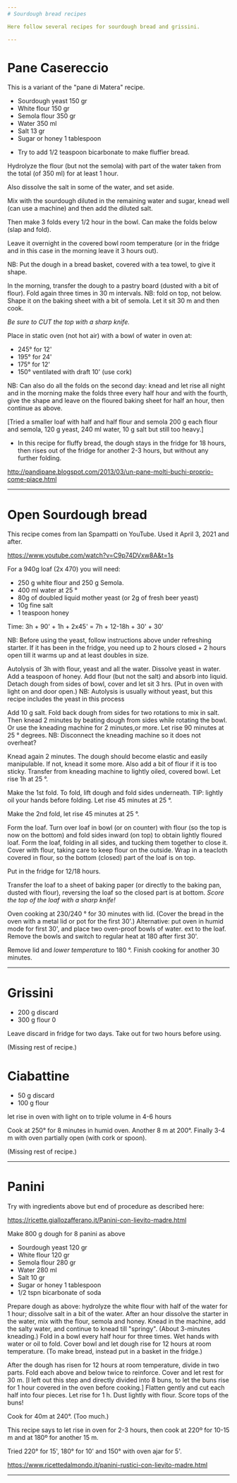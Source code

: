 ```yaml
---
# Sourdough bread recipes

Here follow several recipes for sourdough bread and grissini.

---
```

# Pane Casereccio

This is a variant of the "pane di Matera" recipe.

- Sourdough yeast 150 gr
- White flour 150 gr
- Semola flour 350 gr
- Water 350 ml
- Salt 13 gr
- Sugar or honey 1 tablespoon


* Try to add 1/2 teaspoon bicarbonate to make fluffier bread.

Hydrolyze the flour (but not the semola) with part of the water taken from the total (of 350 ml) for at least 1 hour.

Also dissolve the salt in some of the water, and set aside.

Mix with the sourdough diluted in the remaining water and sugar, knead well (can use a machine) and then add the diluted salt.

Then make 3 folds every 1/2 hour in the bowl.
Can make the folds below (slap and fold). 

Leave it overnight in the covered bowl room temperature (or in the fridge and in this case in the morning leave it 3 hours out).

NB: Put the dough in a bread basket, covered with a tea towel, to give it shape.

In the morning, transfer the dough to a pastry board (dusted with a bit of flour).
Fold again three times in 30 m intervals.
NB: fold on top, not below. 
Shape it on the baking sheet with a bit of semola.
Let it sit 30 m and then cook.

*Be sure to CUT the top with a sharp knife.*

Place in static oven (not hot air) with a bowl of water in oven at:

- 245° for 12'
- 195° for 24'
- 175° for 12'
- 150° ventilated with draft 10' (use cork)

NB: Can also do all the folds on the second day: knead and let rise all night and in the morning make the folds three every half hour and with the fourth, give the shape and leave on the floured baking sheet for half an hour, then continue as above.

[Tried a smaller loaf with half and half flour and semola
200 g each flour and semola, 120 g yeast, 240 ml water, 10 g salt
but still too heavy.]

* In this recipe for fluffy bread, the dough stays in the fridge for 18 hours, then rises out of the fridge for another 2-3 hours, but without any further folding.

http://pandipane.blogspot.com/2013/03/un-pane-molti-buchi-proprio-come-piace.html


---
# Open Sourdough bread

This recipe comes from Ian Spampatti on YouTube.
Used it April 3, 2021 and after.

https://www.youtube.com/watch?v=C9p74DVxw8A&t=1s

For a 940g loaf (2x 470) you will need:

- 250 g white flour and 250 g Semola. 
- 400 ml water at 25 °
- 80g of doubled liquid mother yeast (or 2g of fresh beer yeast)
- 10g fine salt
- 1 teaspoon honey

Time: 3h + 90' + 1h + 2x45' = 7h + 12-18h + 30' + 30'

NB: Before using the yeast, follow instructions above under refreshing starter.
If it has been in the fridge, you need up to 2 hours closed + 2 hours open till it warms up and at least doubles in size.

Autolysis of 3h with flour, yeast and all the water.
Dissolve yeast in water. 
Add a teaspoon of honey.
Add flour (but not the salt) and absorb into liquid. 
Detach dough from sides of bowl, cover and let sit 3 hrs.
(Put in oven with light on and door open.)
NB: Autolysis is usually without yeast, but this recipe includes the yeast in this process

Add 10 g salt.
Fold back dough from sides for two rotations to mix in salt.
Then knead 2 minutes by beating dough from sides while rotating the bowl.
Or use the kneading machine for 2 minutes,or more. 
Let rise 90 minutes at 25 ° degrees.
NB: Disconnect the kneading machine so it does not overheat?

Knead again 2 minutes.
The dough should become elastic and easily manipulable. If not, knead it some more.
Also add a bit of flour if it is too sticky.
Transfer from kneading machine to lightly oiled, covered bowl.
Let rise 1h at 25 °.

Make the 1st fold. To fold, lift dough and fold sides underneath.
TIP: lightly oil your hands before folding. 
Let rise 45 minutes at 25 °. 

Make the 2nd fold, let rise 45 minutes at 25 °.

Form the loaf.
Turn over loaf in bowl (or on counter) with flour (so the top is now on the bottom) and fold sides inward (on top) to obtain lightly floured loaf.
Form the loaf, folding in all sides, and tucking them together to close it. Cover with flour, taking care to keep flour on the outside.
Wrap in a teacloth covered in flour, so the bottom (closed) part of the loaf is on top. 

Put in the fridge for 12/18 hours.

Transfer the loaf to a sheet of baking paper (or directly to the baking pan, dusted with flour), reversing the loaf so the closed part is at bottom. 
*Score the top of the loaf with a sharp knife!*

Oven cooking at 230/240 ° for 30 minutes with lid.
(Cover the bread in the oven with a metal lid or pot for the first 30'.)
Alternative: put oven in humid mode for first 30', and place two oven-proof bowls of water. ext to the loaf. Remove the bowls and switch to regular heat at 180 after first 30'. 

Remove lid and *lower temperature* to 180 °.
Finish cooking for another 30 minutes.

---
# Grissini

- 200 g discard
- 300 g flour 0

Leave discard in fridge for two days. Take out for two hours before using.

(Missing rest of recipe.)

# Ciabattine

- 50 g discard
- 100 g flour

let rise in oven with light on to triple volume in 4-6 hours

Cook at 250° for 8 minutes in humid oven.
Another 8 m at 200°.
Finally 3-4 m with oven partially open (with cork or spoon). 

(Missing rest of recipe.)

---
# Panini

Try with ingredients above but end of procedure as described here:

https://ricette.giallozafferano.it/Panini-con-lievito-madre.html

Make 800 g dough for 8 panini as above

- Sourdough yeast 120 gr
- White flour 120 gr
- Semola flour 280 gr
- Water 280 ml
- Salt 10 gr
- Sugar or honey 1 tablespoon
- 1/2 tspn bicarbonate of soda

Prepare dough as above: hydrolyze the white flour with half of the water for 1 hour; dissolve salt in a bit of the water. After an hour dissolve the starter in the water, mix with the flour, semola and honey. Knead in the machine, add the salty water, and continue to knead till "springy". (About 3-minutes kneading.) Fold in a bowl every half hour for three times. Wet hands with water or oil to fold. Cover bowl and let dough rise for 12 hours at room temperature. (To make bread, instead put in a basket in the fridge.)

After the dough has risen for 12 hours at room temperature, divide in two parts.
Fold each above and below twice to reinforce.
Cover and let rest for 30 m.
[I left out this step and directly divided into 8 buns, to let the buns rise for 1 hour covered in the oven before cooking.]
Flatten gently and cut each half into four pieces.
Let rise for 1 h. 
Dust lightly with flour.
Score tops of the buns!

Cook for 40m at 240°. (Too much.)

This recipe says to let rise in oven for 2-3 hours, then cook at 220º for 10-15 m and at 180º for another 15 m.

Tried 220° for 15', 180° for 10' and 150° with oven ajar for 5'. 

https://www.ricettedalmondo.it/panini-rustici-con-lievito-madre.html

---

